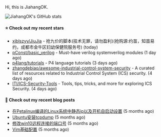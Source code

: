Hi, this is JiahangOK.

![JiahangOK's GitHub stats](https://github-readme-stats.vercel.app/api?username=jiahangok&count_private=true)

#### ⭐ Check out my recent stars

- [xjblszyy/JiuJia](https://github.com/xjblszyy/JiuJia) - 抢九价的脚本(技术无罪，请勿盈利)(抢购源:约苗，知苗易约，成都市金牛区妇幼保健院服务号) (today)
- [pConst/basic_verilog](https://github.com/pConst/basic_verilog) - Must-have verilog systemverilog modules (1 day ago)
- [p4lang/tutorials](https://github.com/p4lang/tutorials) - P4 language tutorials (3 days ago)
- [zhangdebiao/awesome-industrial-control-system-security](https://github.com/zhangdebiao/awesome-industrial-control-system-security) - A curated list of resources related to Industrial Control System (ICS) security. (4 days ago)
- [ITI/ICS-Security-Tools](https://github.com/ITI/ICS-Security-Tools) - Tools, tips, tricks, and more for exploring ICS Security. (4 days ago)

#### 📜 Check out my recent blog posts

- [在Petalinux编译的Linux系统中静态ip以及开机自启动设置](http://jiahangok.github.io/2021/12/05/Petalinux%E7%BC%96%E8%AF%91%E7%9A%84Linux%E7%B3%BB%E7%BB%9F%E4%B8%AD%E9%9D%99%E6%80%81ip%E4%BB%A5%E5%8F%8A%E5%BC%80%E6%9C%BA%E8%87%AA%E5%90%AF%E5%8A%A8%E8%AE%BE%E7%BD%AE/) (5 months ago)
- [Ubuntu安装tcpdump](http://jiahangok.github.io/2021/12/04/Ubuntu%E5%AE%89%E8%A3%85tcpdump/) (5 months ago)
- [修改win10远程连接的端口号](http://jiahangok.github.io/2021/12/03/%E4%BF%AE%E6%94%B9win10%E8%BF%9C%E7%A8%8B%E8%BF%9E%E6%8E%A5%E7%9A%84%E7%AB%AF%E5%8F%A3%E5%8F%B7/) (5 months ago)
- [Vim基础配置](http://jiahangok.github.io/2021/12/03/Vim%E5%9F%BA%E7%A1%80%E9%85%8D%E7%BD%AE/) (5 months ago)